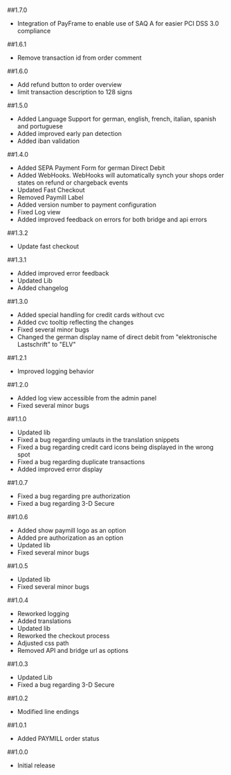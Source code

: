 ##1.7.0
* Integration of PayFrame to enable use of SAQ A for easier PCI DSS 3.0 compliance

##1.6.1
* Remove transaction id from order comment

##1.6.0
* Add refund button to order overview
* limit transaction description to 128 signs

##1.5.0
* Added Language Support for german, english, french, italian, spanish and portuguese
* Added improved early pan detection
* Added iban validation

##1.4.0
* Added SEPA Payment Form for german Direct Debit
* Added WebHooks. WebHooks will automatically synch your shops order states on refund or chargeback events
* Updated Fast Checkout
* Removed Paymill Label
* Added version number to payment configuration
* Fixed Log view
* Added improved feedback on errors for both bridge and api errors

##1.3.2
* Update fast checkout

##1.3.1
* Added improved error feedback
* Updated Lib
* Added changelog

##1.3.0
* Added special handling for credit cards without cvc
* Added cvc tooltip reflecting the changes
* Fixed several minor bugs
* Changed the german display name of direct debit from "elektronische Lastschrift" to "ELV"

##1.2.1
* Improved logging behavior

##1.2.0
* Added log view accessible from the admin panel
* Fixed several minor bugs

##1.1.0
* Updated lib
* Fixed a bug regarding umlauts in the translation snippets
* Fixed a bug regarding credit card icons being displayed in the wrong spot
* Fixed a bug regarding duplicate transactions
* Added improved error display

##1.0.7
* Fixed a bug regarding pre authorization
* Fixed a bug regarding 3-D Secure

##1.0.6
* Added show paymill logo as an option
* Added pre authorization as an option
* Updated lib
* Fixed several minor bugs

##1.0.5
* Updated lib
* Fixed several minor bugs

##1.0.4
* Reworked logging
* Added translations
* Updated lib
* Reworked the checkout process
* Adjusted css path
* Removed API and bridge url as options

##1.0.3
* Updated Lib
* Fixed a bug regarding 3-D Secure

##1.0.2
* Modified line endings

##1.0.1
* Added PAYMILL order status

##1.0.0
* Initial release
